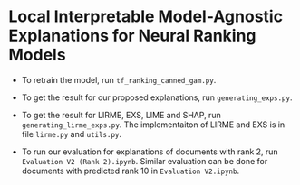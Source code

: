 #  Local Interpretable Model-Agnostic Explanations for Neural Ranking Models

* To retrain the model, run ```tf_ranking_canned_gam.py```. 

* To get the result for our proposed explanations, run ```generating_exps.py```.

* To get the result for LIRME, EXS, LIME and SHAP, run ```generating_lirme_exps.py```. The implementaiton of LIRME and EXS is in file ```lirme.py``` and ```utils.py```.

* To run our evaluation for explanations of documents with rank 2, run ```Evaluation V2 (Rank 2).ipynb```. Similar evaluation can be done for documents with predicted rank 10 in ```Evaluation V2.ipynb```. 
     
